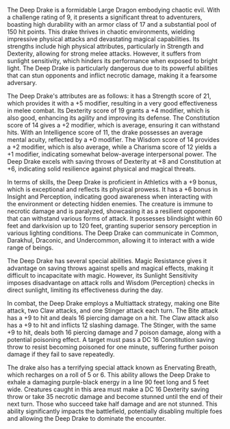 The Deep Drake is a formidable Large Dragon embodying chaotic evil. With a challenge rating of 9, it presents a significant threat to adventurers, boasting high durability with an armor class of 17 and a substantial pool of 150 hit points. This drake thrives in chaotic environments, wielding impressive physical attacks and devastating magical capabilities. Its strengths include high physical attributes, particularly in Strength and Dexterity, allowing for strong melee attacks. However, it suffers from sunlight sensitivity, which hinders its performance when exposed to bright light. The Deep Drake is particularly dangerous due to its powerful abilities that can stun opponents and inflict necrotic damage, making it a fearsome adversary.

The Deep Drake's attributes are as follows: it has a Strength score of 21, which provides it with a +5 modifier, resulting in a very good effectiveness in melee combat. Its Dexterity score of 19 grants a +4 modifier, which is also good, enhancing its agility and improving its defense. The Constitution score of 14 gives a +2 modifier, which is average, ensuring it can withstand hits. With an Intelligence score of 11, the drake possesses an average mental acuity, reflected by a +0 modifier. The Wisdom score of 14 provides a +2 modifier, which is also average, while a Charisma score of 12 yields a +1 modifier, indicating somewhat below-average interpersonal power. The Deep Drake excels with saving throws of Dexterity at +8 and Constitution at +6, indicating solid resilience against physical and magical threats.

In terms of skills, the Deep Drake is proficient in Athletics with a +9 bonus, which is exceptional and reflects its physical prowess. It has a +6 bonus in Insight and Perception, indicating good awareness when interacting with the environment or detecting hidden enemies. The creature is immune to necrotic damage and is paralyzed, showcasing it as a resilient opponent that can withstand various forms of attack. It possesses blindsight within 60 feet and darkvision up to 120 feet, granting superior sensory perception in various lighting conditions. The Deep Drake can communicate in Common, Darakhul, Draconic, and Undercommon, allowing it to interact with a wide range of beings.

The Deep Drake has several special abilities. Magic Resistance gives it advantage on saving throws against spells and magical effects, making it difficult to incapacitate with magic. However, its Sunlight Sensitivity imposes disadvantage on attack rolls and Wisdom (Perception) checks in direct sunlight, limiting its effectiveness during the day.

In combat, the Deep Drake employs a Multiattack strategy, making one Bite attack, two Claw attacks, and one Stinger attack each turn. The Bite attack has a +9 to hit and deals 16 piercing damage on a hit. The Claw attack also has a +9 to hit and inflicts 12 slashing damage. The Stinger, with the same +9 to hit, deals both 16 piercing damage and 7 poison damage, along with a potential poisoning effect. A target must pass a DC 16 Constitution saving throw to resist becoming poisoned for one minute, suffering further poison damage if they fail to save repeatedly.

The drake also has a terrifying special attack known as Enervating Breath, which recharges on a roll of 5 or 6. This ability allows the Deep Drake to exhale a damaging purple-black energy in a line 90 feet long and 5 feet wide. Creatures caught in this area must make a DC 16 Dexterity saving throw or take 35 necrotic damage and become stunned until the end of their next turn. Those who succeed take half damage and are not stunned. This ability significantly impacts the battlefield, potentially disabling multiple foes and allowing the Deep Drake to dominate the encounter.